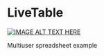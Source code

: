 # LiveTable
[![IMAGE ALT TEXT HERE](https://img.youtube.com/vi/Sf7ln3n16ws/0.jpg)](https://www.youtube.com/watch?v=Sf7ln3n16ws)

Multiuser spreadsheet example
